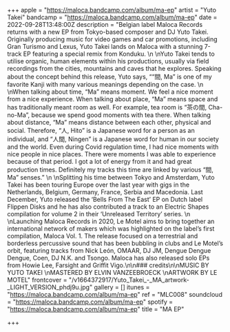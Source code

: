+++
apple = "https://maloca.bandcamp.com/album/ma-ep"
artist = "Yuto Takei"
bandcamp = "https://maloca.bandcamp.com/album/ma-ep"
date = 2022-09-28T13:48:00Z
description = "Belgian label Maloca Records returns with a new EP from Tokyo-based composer and DJ Yuto Takei. Originally producing music for video games and car promotions, including Gran Turismo and Lexus, Yuto Takei lands on Maloca with a stunning 7-track EP featuring a special remix from Konduku.   \n  \nYuto Takei tends to utilise organic, human elements within his productions, usually via field recordings from the cities, mountains and caves that he explores. Speaking about the concept behind this release, Yuto says, ““間, Ma” is one of my favorite Kanji with many various meanings depending on the case.   \n  \nWhen talking about time, “Ma” means moment. We feel a nice moment from a nice experience. When talking about place, “Ma” means space and has traditionally meant room as well. For example, tea room is “茶の間, Cha-no-Ma”, because we spend good moments with tea there. When talking about distance, “Ma” means distance between each other, physical and social. Therefore, “人, Hito” is a Japanese word for a person as an individual, and “人間, Ningen” is a Japanese word for human in our society and the world. Even during Covid regulation time, I had nice moments with nice people in nice places. There were moments I was able to experience because of that period. I got a lot of energy from it and had great production times. Definitely my tracks this time are linked by various “間, Ma” senses.”   \n  \nSplitting his time between Tokyo and Amsterdam, Yuto Takei has been touring Europe over the last year with gigs in the Netherlands, Belgium, Germany, France, Serbia and Macedonia. Last December, Yuto released the ‘Bells From The East’ EP on Dutch label Flippen Disks and he has also contributed a track to an Electric Shapes compilation for volume 2 in their ‘Unreleased Territory’ series.   \n  \nLaunching Maloca Records in 2020, Le Motel aims to bring together an international network of makers which was highlighted on the label’s first compilation, Maloca Vol. 1. The release focused on a terrestrial and borderless percussive sound that has been bubbling in clubs and Le Motel’s orbit, featuring tracks from Nick León, OMAAR, DJ JM, Dengue Dengue Dengue, Coen, DJ N.K. and Tsongo. Maloca has also released solo EPs from Howie Lee, Farsight and Griffit Vigo.\n\n### credits\n\nMUSIC BY YUTO TAKEI   \nMASTERED BY ELVIN VANZEEBROECK   \nARTWORK BY LE MOTEL"
frontcover = "/v1664372917/Yuto_Takei_-_MA_artwork-_LIGHT_VERSION_phdj9u.jpg"
gallery = []
itunes = "https://maloca.bandcamp.com/album/ma-ep"
ref = "MLC008"
soundcloud = "https://maloca.bandcamp.com/album/ma-ep"
spotify = "https://maloca.bandcamp.com/album/ma-ep"
title = "MA EP"

+++
